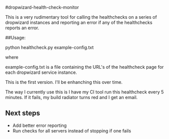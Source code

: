 #dropwizard-health-check-monitor


This is a very rudimentary tool for calling the healthchecks on a series of dropwizard instances and reporting an error if any of the healthchecks reports an error.

##Usage:

python healthcheck.py example-config.txt


where

example-config.txt is a file containing the URL's of the healthcheck page for each dropwizard service instance.



This is the first version.  I'll be enhanching this over time.

The way I currently use this is I have my CI tool run this healthcheck every 5 minutes.  If it fails, my build radiator turns red and I get an email.

## Next steps

* Add better error reporting
* Run checks for all servers instead of stopping if one fails
